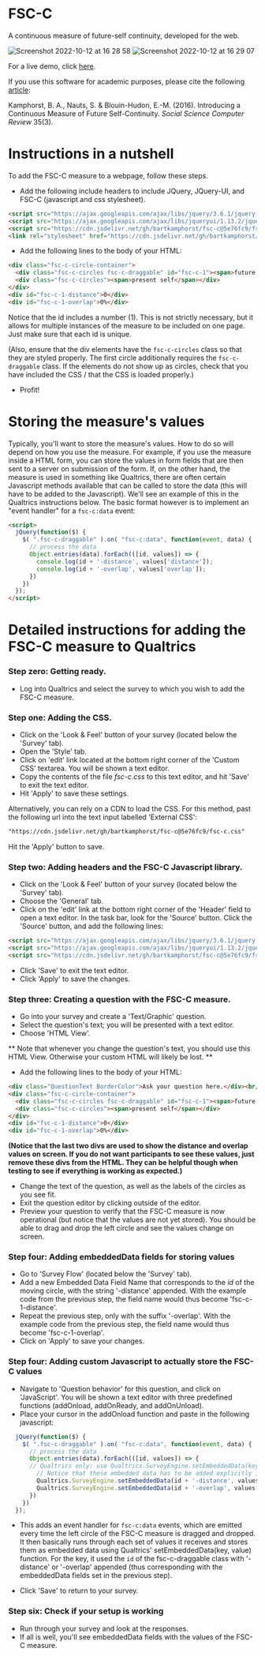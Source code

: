 # FSC-C
A continuous measure of future-self continuity, developed for the web.

![Screenshot 2022-10-12 at 16 28 58](https://user-images.githubusercontent.com/571173/195370528-12c6ceb0-111c-483c-b14d-029ca053d166.png)
![Screenshot 2022-10-12 at 16 29 07](https://user-images.githubusercontent.com/571173/195370517-e6f80efa-b238-4596-82ee-30fba6fdb449.png)

For a live demo, click [here](https://jsfiddle.net/90Lvym4g/).

If you use this software for academic purposes, please cite the following [article](https://journals.sagepub.com/doi/pdf/10.1177/0894439316653513): 

  Kamphorst, B. A., Nauts, S. & Blouin-Hudon, E.-M. (2016). Introducing a Continuous Measure of Future Self-Continuity. _Social Science Computer Review_ 35(3).





# Instructions in a nutshell

To add the FSC-C measure to a webpage, follow these steps. 

* Add the following include headers to include JQuery, JQuery-UI, and FSC-C (javascript and css stylesheet).
```html
<script src="https://ajax.googleapis.com/ajax/libs/jquery/3.6.1/jquery.min.js"  ></script>
<script src="https://ajax.googleapis.com/ajax/libs/jqueryui/1.13.2/jquery-ui.min.js"></script>
<script src="https://cdn.jsdelivr.net/gh/bartkamphorst/fsc-c@5e76fc9/fsc-c.js"></script>
<link rel="stylesheet" href="https://cdn.jsdelivr.net/gh/bartkamphorst/fsc-c@5e76fc9/fsc-c.css">
```

* Add the following lines to the body of your HTML:

```html
<div class="fsc-c-circle-container">
  <div class="fsc-c-circles fsc-c-draggable" id="fsc-c-1"><span>future self</span></div>
  <div class="fsc-c-circles"><span>present self</span></div>
</div>
<div id="fsc-c-1-distance">0</div>
<div id="fsc-c-1-overlap">0%</div>  
```
Notice that the id includes a number (1). This is not strictly necessary, but it allows for multiple instances of the measure to be included on one page. Just make sure that each id is unique.

(Also, ensure that the div elements have the `fsc-c-circles` class so that they are styled properly. The first circle additionally requires the `fsc-c-draggable` class. If the elements do not show up as circles, check that you have included the CSS / that the CSS is loaded properly.)

* Profit!

# Storing the measure's values

Typically, you'll want to store the measure's values. How to do so will depend on how you use the measure. For example, if you use the measure inside a HTML form, you can store the values in form fields that are then sent to a server on submission of the form. If, on the other hand, the measure is used in something like Qualtrics, there are often certain Javascript methods available that can be called to store the data (this will have to be added to the Javascript). We'll see an example of this in the Qualtrics instructions below. The basic format however is to implement an "event handler" for a `fsc-c:data` event:
```html
<script>
  jQuery(function($) {
    $( ".fsc-c-draggable" ).on( "fsc-c:data", function(event, data) {
      // process the data
      Object.entries(data).forEach(([id, values]) => {
        console.log(id + '-distance', values['distance']);
        console.log(id + '-overlap', values['overlap']);
      })
    })
  });
</script>
```


# Detailed instructions for adding the FSC-C measure to Qualtrics

### Step zero: Getting ready.
* Log into Qualtrics and select the survey to which you wish to add the FSC-C measure.

### Step one: Adding the CSS.

* Click on the 'Look \& Feel' button of your survey (located below the 'Survey' tab).
* Open the 'Style' tab.
* Click on 'edit' link located at the bottom right corner of the 'Custom CSS' textarea. You will be shown a text editor.
* Copy the contents of the file _fsc-c.css_ to this text editor, and hit 'Save' to exit the text editor.
* Hit 'Apply' to save these settings.

Alternatively, you can rely on a CDN to load the CSS. For this method, past the following url into the text input labelled 'External CSS':
```html
"https://cdn.jsdelivr.net/gh/bartkamphorst/fsc-c@5e76fc9/fsc-c.css"
```
Hit the 'Apply' button to save.

### Step two: Adding headers and the FSC-C Javascript library.

* Click on the 'Look \& Feel' button of your survey (located below the 'Survey' tab).
* Choose the 'General' tab.
* Click on the 'edit' link at the bottom right corner of the 'Header' field to open a text editor. In the task bar, look for the 'Source' button. Click the 'Source' button, and add the following lines:

```html
<script src="https://ajax.googleapis.com/ajax/libs/jquery/3.6.1/jquery.min.js"  ></script>
<script src="https://ajax.googleapis.com/ajax/libs/jqueryui/1.13.2/jquery-ui.min.js"></script>
<script src="https://cdn.jsdelivr.net/gh/bartkamphorst/fsc-c@5e76fc9/fsc-c.js"></script>
```

* Click 'Save' to exit the text editor.
* Click 'Apply' to save the changes.


### Step three: Creating a question with the FSC-C measure.

* Go into your survey and create a 'Text/Graphic' question.
* Select the question's text; you will be presented with a text editor.
* Choose 'HTML View'.

** Note that whenever you change the question's text, you should use this HTML View. Otherwise your custom HTML will likely be lost. **

* Add the following lines to the body of your HTML:

```html
<div class="QuestionText BorderColor">Ask your question here.</div><br/>
<div class="fsc-c-circle-container">
  <div class="fsc-c-circles fsc-c-draggable" id="fsc-c-1"><span>future self</span></div>
  <div class="fsc-c-circles"><span>present self</span></div>
</div>
<div id="fsc-c-1-distance">0</div>
<div id="fsc-c-1-overlap">0%</div>    
```

**(Notice that the last two divs are used to show the distance and overlap values on screen. If you do not want participants to see these values, just remove these divs from the HTML. They can be helpful though when testing to see if everything is working as expected.)**

* Change the text of the question, as well as the labels of the circles as you see fit.
* Exit the question editor by clicking outside of the editor.
* Preview your question to verify that the FSC-C measure is now operational (but notice that the values are not yet stored). You should be able to drag and drop the left circle and see the values change on screen.


### Step four: Adding embeddedData fields for storing values

* Go to 'Survey Flow' (located below the 'Survey' tab).
* Add a new Embedded Data Field Name that corresponds to the _id_ of the moving circle, with the string '-distance' appended. With the example code from the previous step, the field name would thus become 'fsc-c-1-distance'.
* Repeat the previous step, only with the suffix '-overlap'. With the example code from the previous step, the field name would thus become 'fsc-c-1-overlap'.
* Click on 'Apply' to save your changes.

### Step four: Adding custom Javascript to actually store the FSC-C values

* Navigate to 'Question behavior' for this question, and click on 'JavaScript'. You will be shown a text editor with three predefined functions (addOnload, addOnReady, and addOnUnload). 
* Place your cursor in the addOnload function and paste in the following javascript:

```javascript
  jQuery(function($) {
    $( ".fsc-c-draggable" ).on( "fsc-c:data", function(event, data) {
      // process the data
      Object.entries(data).forEach(([id, values]) => {
      // Qualtrics only: use Qualtrics.SurveyEngine.setEmbeddedData(key, value) to store the values as Qualtrics embeddedData.
	    // Notice that these embedded data has to be added explicitly in the survey flow in order for them to show up in your data exports.
        Qualtrics.SurveyEngine.setEmbeddedData(id + '-distance', values['distance']);
        Qualtrics.SurveyEngine.setEmbeddedData(id + '-overlap', values['overlap']);
      })
    })
  });
```

* This adds an event handler for `fsc-c:data` events, which are emitted every time the left circle of the FSC-C measure is dragged and dropped. It then basically runs through each set of values it receives and stores them as embedded data using Qualtrics' setEmbeddedData(key, value) function. For the key, it used the `id` of the fsc-c-draggable class with '-distance' or '-overlap' appended (thus corresponding with the embeddedData fields set in the previous step). 

* Click 'Save' to return to your survey.


### Step six: Check if your setup is working

* Run through your survey and look at the responses. 
* If all is well, you'll see embeddedData fields with the values of the FSC-C measure.



